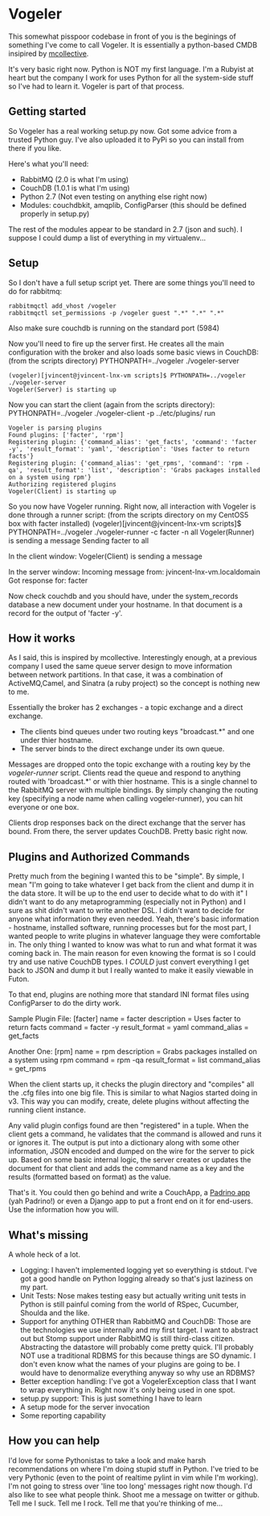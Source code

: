 Vogeler
=======

This somewhat pisspoor codebase in front of you is the beginings of something I've come to call Vogeler. 
It is essentially a python-based CMDB insipired by [mcollective](http://github.com/mcollective/marionette-collective).

It's very basic right now. Python is NOT my first language. I'm a Rubyist at heart but the company I work for uses Python for all the system-side stuff so I've had to learn it. Vogeler is part of that process.

Getting started
---------------
So Vogeler has a real working setup.py now. Got some advice from a trusted Python guy. I've also uploaded it to PyPi so you can install from there if you like.

Here's what you'll need:

* RabbitMQ (2.0 is what I'm using)
* CouchDB (1.0.1 is what I'm using)
* Python 2.7 (Not even testing on anything else right now)
* Modules: couchdbkit, amqplib, ConfigParser (this should be defined properly in setup.py)

The rest of the modules appear to be standard in 2.7 (json and such). I suppose I could dump a list of everything in my virtualenv...

Setup
-----

So I don't have a full setup script yet. There are some things you'll need to do for rabbitmq:

	rabbitmqctl add_vhost /vogeler
	rabbitmqctl set_permissions -p /vogeler guest ".*" ".*" ".*"

Also make sure couchdb is running on the standard port (5984)

Now you'll need to fire up the server first. He creates all the main configuration with the broker and also loads some basic views in CouchDB:
(from the scripts directory)
	PYTHONPATH=../vogeler ./vogeler-server

	(vogeler)[jvincent@jvincent-lnx-vm scripts]$ PYTHONPATH=../vogeler ./vogeler-server 
	Vogeler(Server) is starting up

Now you can start the client (again from the scripts directory):
	PYTHONPATH=../vogeler ./vogeler-client -p ../etc/plugins/ run

	Vogeler is parsing plugins
	Found plugins: ['facter', 'rpm']
	Registering plugin: {'command_alias': 'get_facts', 'command': 'facter -y', 'result_format': 'yaml', 'description': 'Uses facter to return facts'}
	Registering plugin: {'command_alias': 'get_rpms', 'command': 'rpm -qa', 'result_format': 'list', 'description': 'Grabs packages installed on a system using rpm'}
	Authorizing registered plugins
	Vogeler(Client) is starting up

So you now have Vogeler running. Right now, all interaction with Vogeler is done through a runner script:
(from the scripts directory on my CentOS5 box with facter installed)
	(vogeler)[jvincent@jvincent-lnx-vm scripts]$ PYTHONPATH=../vogeler ./vogeler-runner -c facter -n all
	Vogeler(Runner) is sending a message
	Sending facter to all

In the client window:
	Vogeler(Client) is sending a message

In the server window:
	Incoming message from: jvincent-lnx-vm.localdomain
	Got response for: facter

Now check couchdb and you should have, under the system\_records database a new document under your hostname. In that document is a record for the output of 'facter -y'.

How it works
------------
As I said, this is inspired by mcollective. Interestingly enough, at a previous company I used the same queue server design to move information between network partitions. In that case, it was a combination of ActiveMQ,Camel, and Sinatra (a ruby project) so the concept is nothing new to me.

Essentially the broker has 2 exchanges - a topic exchange and a direct exchange.

* The clients bind queues under two routing keys "broadcast.\*" and one under thier hostname.
* The server binds to the direct exchange under its own queue.

Messages are dropped onto the topic exchange with a routing key by the _vogeler-runner_ script. Clients read the queue and respond to anything routed with 'broadcast.\*' or with thier hostname. This is a single channel to the RabbitMQ server with multiple bindings. By simply changing the routing key (specifying a node name when calling vogeler-runner), you can hit everyone or one box.

Clients drop responses back on the direct exchange that the server has bound. From there, the server updates CouchDB. Pretty basic right now.

Plugins and Authorized Commands
-------------------------------
Pretty much from the begining I wanted this to be "simple". By simple, I mean "I'm going to take whatever I get back from the client and dump it in the data store. It will be up to the end user to decide what to do with it"
I didn't want to do any metaprogramming (especially not in Python) and I sure as shit didn't want to write another DSL. I didn't want to decide for anyone what information they even needed. Yeah, there's basic information - hostname, installed software, running processes but for the most part, I wanted people to write plugins in whatever language they were comfortable in. The only thing I wanted to know was what to run and what format it was coming back in. The main reason for even knowing the format is so I could try and use native CouchDB types. I *COULD* just convert everything I get back to JSON and dump it but I really wanted to make it easily viewable in Futon.

To that end, plugins are nothing more that standard INI format files using ConfigParser to do the dirty work.

Sample Plugin File:
	[facter]
	name = facter
	description = Uses facter to return facts
	command = facter -y
	result_format = yaml
	command_alias = get_facts

Another One:
	[rpm]
	name = rpm
	description = Grabs packages installed on a system using rpm
	command = rpm -qa
	result_format = list
	command_alias = get_rpms

When the client starts up, it checks the plugin directory and "compiles" all the .cfg files into one big file. This is similar to what Nagios started doing in v3. This way you can modify, create, delete plugins without affecting the running client instance.

Any valid plugin configs found are then "registered" in a tuple. When the client gets a command, he validates that the command is allowed and runs it or ignores it. The output is put into a dictionary along with some other information, JSON encoded and dumped on the wire for the server to pick up. Based on some basic internal logic, the server creates or updates the document for that client and adds the command name as a key and the results (formatted based on format) as the value.

That's it. You could then go behind and write a CouchApp, a [Padrino app](http://github.com/padrino/padrino-framework) (yah Padrino!) or even a Django app to put a front end on it for end-users. Use the information how you will.

What's missing
--------------
A whole heck of a lot.

* Logging: I haven't implemented logging yet so everything is stdout. I've got a good handle on Python logging already so that's just laziness on my part.
* Unit Tests: Nose makes testing easy but actually writing unit tests in Python is still painful coming from the world of RSpec, Cucumber, Shoulda and the like.
* Support for anything OTHER than RabbitMQ and CouchDB: Those are the technologies we use internally and my first target. I want to abstract out but Stomp support under RabbitMQ is still third-class citizen. Abstracting the datastore will probably come pretty quick. I'll probably NOT use a traditional RDBMS for this because things are SO dynamic. I don't even know what the names of your plugins are going to be. I would have to denormalize everything anyway so why use an RDBMS?
* Better exception handling: I've got a VogelerException class that I want to wrap everything in. Right now it's only being used in one spot.
* setup.py support: This is just something I have to learn
* A setup mode for the server invocation
* Some reporting capability

How you can help
----------------
I'd love for some Pythonistas to take a look and make harsh recommendations on where I'm doing stupid stuff in Python. I've tried to be very Pythonic (even to the point of realtime pylint in vim while I'm working). I'm not going to stress over 'line too long' messages right now though.
I'd also like to see what people think. Shoot me a message on twitter or github. Tell me I suck. Tell me I rock. Tell me that you're thinking of me...
